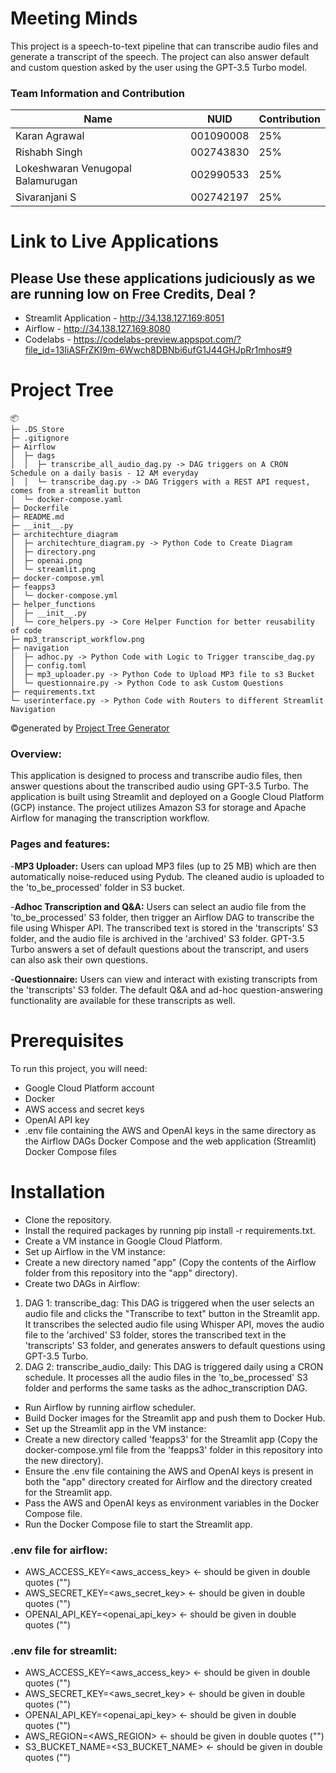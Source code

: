 # Meeting Minds

This project is a speech-to-text pipeline that can transcribe audio files and generate a transcript of the speech. The project can also answer default and custom question asked by the user using the GPT-3.5 Turbo model.

### Team Information and Contribution 

Name | NUID | Contribution 
--- | --- | --- |
Karan Agrawal | 001090008 | 25% 
Rishabh Singh | 002743830 | 25% 
Lokeshwaran Venugopal Balamurugan | 002990533 | 25% 
Sivaranjani S | 002742197 | 25% 

# Link to Live Applications
## Please Use these applications judiciously as we are running low on Free Credits, Deal ? 
- Streamlit Application - http://34.138.127.169:8051
- Airflow - http://34.138.127.169:8080
- Codelabs - https://codelabs-preview.appspot.com/?file_id=13IiASFrZKI9m-6Wwch8DBNbi6ufG1J44GHJpRr1mhos#9

# Project Tree
```
📦 
├─ .DS_Store
├─ .gitignore
├─ Airflow
│  ├─ dags
│  │  ├─ transcribe_all_audio_dag.py -> DAG triggers on A CRON Schedule on a daily basis - 12 AM everyday
│  │  └─ transcribe_dag.py -> DAG Triggers with a REST API request, comes from a streamlit button
│  └─ docker-compose.yaml
├─ Dockerfile
├─ README.md
├─ __init__.py
├─ architechture_diagram
│  ├─ architechture_diagram.py -> Python Code to Create Diagram
│  ├─ directory.png
│  ├─ openai.png
│  └─ streamlit.png
├─ docker-compose.yml
├─ feapps3
│  └─ docker-compose.yml
├─ helper_functions
│  ├─ __init__.py
│  └─ core_helpers.py -> Core Helper Function for better reusability of code
├─ mp3_transcript_workflow.png
├─ navigation
│  ├─ adhoc.py -> Python Code with Logic to Trigger transcibe_dag.py
│  ├─ config.toml
│  ├─ mp3_uploader.py -> Python Code to Upload MP3 file to s3 Bucket
│  └─ questionnaire.py -> Python Code to ask Custom Questions
├─ requirements.txt
└─ userinterface.py -> Python Code with Routers to different Streamlit Navigation
```
©generated by [Project Tree Generator](https://woochanleee.github.io/project-tree-generator)

### Overview:

This application is designed to process and transcribe audio files, then answer questions about the transcribed audio using GPT-3.5 Turbo. The application is built using Streamlit and deployed on a Google Cloud Platform (GCP) instance. The project utilizes Amazon S3 for storage and Apache Airflow for managing the transcription workflow.

### Pages and features:

-**MP3 Uploader:** Users can upload MP3 files (up to 25 MB) which are then automatically noise-reduced using Pydub. The cleaned audio is uploaded to the 'to_be_processed' folder in S3 bucket.  

-**Adhoc Transcription and Q&A:** Users can select an audio file from the 'to_be_processed' S3 folder, then trigger an Airflow DAG to transcribe the file using Whisper API. The transcribed text is stored in the 'transcripts' S3 folder, and the audio file is archived in the 'archived' S3 folder. GPT-3.5 Turbo answers a set of default questions about the transcript, and users can also ask their own questions.  

-**Questionnaire:** Users can view and interact with existing transcripts from the 'transcripts' S3 folder. The default Q&A and ad-hoc question-answering functionality are available for these transcripts as well.

# Prerequisites

To run this project, you will need:

- Google Cloud Platform account
- Docker
- AWS access and secret keys
- OpenAI API key
- .env file containing the AWS and OpenAI keys in the same directory as the Airflow DAGs Docker Compose and the web application (Streamlit) Docker Compose files

# Installation

- Clone the repository.
- Install the required packages by running pip install -r requirements.txt.
- Create a VM instance in Google Cloud Platform.
- Set up Airflow in the VM instance:
- Create a new directory named "app" (Copy the contents of the Airflow folder from this repository into the "app" directory).
- Create two DAGs in Airflow:
1) DAG 1: transcribe_dag: This DAG is triggered when the user selects an audio file and clicks the "Transcribe to text" button in the Streamlit app. It transcribes the selected audio file using Whisper API, moves the audio file to the 'archived' S3 folder, stores the transcribed text in the 'transcripts' S3 folder, and generates answers to default questions using GPT-3.5 Turbo.
2) DAG 2: transcribe_audio_daily: This DAG is triggered daily using a CRON schedule. It processes all the audio files in the 'to_be_processed' S3 folder and performs the same tasks as the adhoc_transcription DAG.
- Run Airflow by running airflow scheduler.
- Build Docker images for the Streamlit app and push them to Docker Hub.
- Set up the Streamlit app in the VM instance:
- Create a new directory called 'feapps3' for the Streamlit app (Copy the docker-compose.yml file from the 'feapps3' folder in this repository into the new directory).
- Ensure the .env file containing the AWS and OpenAI keys is present in both the "app" directory created for Airflow and the directory created for the Streamlit app.
- Pass the AWS and OpenAI keys as environment variables in the Docker Compose file.
- Run the Docker Compose file to start the Streamlit app.



### .env file for airflow:
- AWS_ACCESS_KEY=<aws_access_key> <- should be given in double quotes ("")
- AWS_SECRET_KEY=<aws_secret_key> <- should be given in double quotes ("")
- OPENAI_API_KEY=<openai_api_key> <- should be given in double quotes ("")

### .env file for streamlit:
- AWS_ACCESS_KEY=<aws_access_key> <- should be given in double quotes ("")
- AWS_SECRET_KEY=<aws_secret_key> <- should be given in double quotes ("")
- OPENAI_API_KEY=<openai_api_key> <- should be given in double quotes ("")
- AWS_REGION=<AWS_REGION> <- should be given in double quotes ("")
- S3_BUCKET_NAME=<S3_BUCKET_NAME> <- should be given in double quotes ("")

